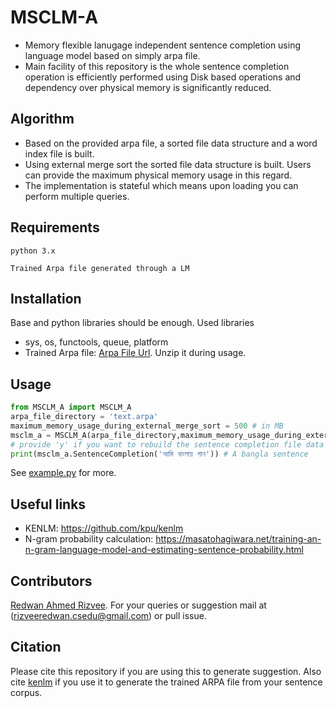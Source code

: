 # MSCLM-A
- Memory flexible lanugage independent sentence completion using language model based on simply arpa file. 
- Main facility of this repository is the whole sentence completion operation is efficiently performed using Disk based operations and dependency over physical memory is significantly reduced. 

## Algorithm 
- Based on the provided arpa file, a sorted file data structure and a word index file is built. 
- Using external merge sort the sorted file data structure is built. Users can provide the maximum physical memory usage in this regard.  
- The implementation is stateful which means upon loading you can perform multiple queries. 

## Requirements
``` 
python 3.x 
```

``` 
Trained Arpa file generated through a LM 
```

## Installation 
Base and python libraries should be enough. Used libraries 
- sys, os, functools, queue, platform
- Trained Arpa file: [Arpa File Url](https://drive.google.com/file/d/1wjERbp4EYv7BCFAZ0DR908VgRiT_WNew/view?usp=sharing). Unzip it during usage.

## Usage 
```python
from MSCLM_A import MSCLM_A
arpa_file_directory = 'text.arpa'
maximum_memory_usage_during_external_merge_sort = 500 # in MB
msclm_a = MSCLM_A(arpa_file_directory,maximum_memory_usage_during_external_merge_sort)
# provide 'y' if you want to rebuild the sentence completion file data structure from arpa, otherwise give 'n'
print(msclm_a.SentenceCompletion('আমি বাংলায় গান')) # A bangla sentence
```
See [example.py](./example.py) for more.  

## Useful links 
- KENLM: https://github.com/kpu/kenlm 
- N-gram probability calculation: https://masatohagiwara.net/training-an-n-gram-language-model-and-estimating-sentence-probability.html 

## Contributors 
[Redwan Ahmed Rizvee](https://www.linkedin.com/in/redwan-ahmed-rizvee-303b68133/). 
For your queries or suggestion mail at (rizveeredwan.csedu@gmail.com) or pull issue.

## Citation 
Please cite this repository if you are using this to generate suggestion. Also cite [kenlm](https://kheafield.com/code/kenlm/) if you use it to generate the trained ARPA file from your sentence corpus.
